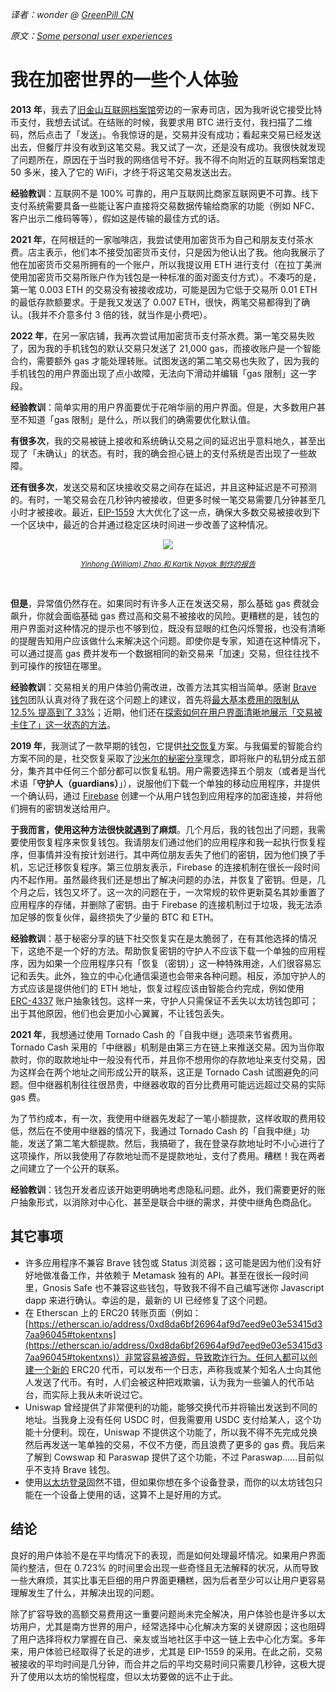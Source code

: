 [category]: <> (Translations)
[date]: <> (2022/10/28)
[title]: <> (我在加密世界的一些个人体验)
[pandoc]: <> (--mathjax)

_译者：wonder @ [GreenPill CN](https://twitter.com/GreenpillCN)_

_原文：[Some personal user experiences](../../../2023/02/28/ux.html)_

# 我在加密世界的一些个人体验

**2013 年**，我去了[旧金山互联网档案馆](https://archive.org/about/contact.php)旁边的一家寿司店，因为我听说它接受比特币支付，我想去试试。在结账的时候，我要求用 BTC 进行支付，我扫描了二维码，然后点击了「发送」。令我惊讶的是，交易并没有成功；看起来交易已经发送出去，但餐厅并没有收到这笔交易。我又试了一次，还是没有成功。我很快就发现了问题所在，原因在于当时我的网络信号不好。我不得不向附近的互联网档案馆走 50 多米，接入了它的 WiFi，才终于将这笔交易发送出去。

**经验教训**：互联网不是 100% 可靠的，用户互联网比商家互联网更不可靠。线下支付系统需要具备一些能让客户直接将交易数据传输给商家的功能（例如 NFC、客户出示二维码等等），假如这是传输的最佳方式的话。

**2021 年**，在阿根廷的一家咖啡店，我尝试使用加密货币为自己和朋友支付茶水费。店主表示，他们本不接受加密货币支付，只是因为他认出了我。他向我展示了他在加密货币交易所拥有的一个账户，所以我提议用 ETH 进行支付（在拉丁美洲使用加密货币交易所账户作为钱包是一种标准的面对面支付方式）。不凑巧的是，第一笔 0.003 ETH 的交易没有被接收成功，可能是因为它低于交易所 0.01 ETH 的最低存款额要求。于是我又发送了 0.007 ETH，很快，两笔交易都得到了确认。(我并不介意多付 3 倍的钱，就当作是小费吧）。

**2022 年**，在另一家店铺，我再次尝试用加密货币支付茶水费。第一笔交易失败了，因为我的手机钱包的默认交易只发送了 21,000 gas，而接收账户是一个智能合约，需要额外 gas 才能处理转账。试图发送的第二笔交易也失败了，因为我的手机钱包的用户界面出现了点小故障，无法向下滑动并编辑「gas 限制」这一字段。

**经验教训**：简单实用的用户界面要优于花哨华丽的用户界面。但是，大多数用户甚至不知道「gas 限制」是什么，所以我们的确需要优化默认值。

**有很多次**，我的交易被链上接收和系统确认交易之间的延迟出乎意料地久，甚至出现了「未确认」的状态。有时，我的确会担心链上的支付系统是否出现了一些故障。

**还有很多次**，发送交易和区块接收交易之间存在延迟，并且这种延迟是不可预测的。有时，一笔交易会在几秒钟内被接收，但更多时候一笔交易需要几分钟甚至几小时才被接收。最近，[EIP-1559](https://notes.ethereum.org/@vbuterin/eip-1559-faq) 大大优化了这一点，确保大多数交易被接收到下一个区块中，最近的合并通过稳定区块时间进一步改善了这种情况。

<center>

![](https://vitalik.ca/images/ux/diagram.png)

<small>

_[Yinhong (William) Zhao 和 Kartik Nayak 制作的报告](https://decentralizedthoughts.github.io/2022-03-10-eip1559/)_

</small></center><br>

**但是**，异常值仍然存在。如果同时有许多人正在发送交易，那么基础 gas 费就会飙升，你就会面临基础 gas 费过高和交易不被接收的风险。更糟糕的是，钱包的用户界面对这种情况的提示也不够到位，既没有显眼的红色闪烁警报，也没有清晰的提醒告知用户应该做什么来解决这个问题。即使你是专家，知道在这种情况下，可以通过提高 gas 费并发布一个数据相同的新交易来「加速」交易，但往往找不到可操作的按钮在哪里。

**经验教训**：交易相关的用户体验仍需改进，改善方法其实相当简单。感谢 [Brave 钱包](https://brave.com/wallet/)团队认真对待了我在这个问题上的建议，首先将[最大基本费用的限制从 12.5% 提高到了 33%](https://github.com/brave/brave-browser/issues/28527)；近期，他们还在[探索如何在用户界面清晰地展示「交易被卡住了」这一状态的方法](https://github.com/brave/brave-browser/issues/28527)。

**2019 年**，我测试了一款早期的钱包，它提供[社交恢复](../../../2021/01/11/recovery.html)方案。与我偏爱的智能合约方案不同的是，社交恢复采取了[沙米尔的秘密分享](https://blog.ethereum.org/2014/08/16/secret-sharing-erasure-coding-guide-aspiring-dropbox-decentralizer)理念，即将账户的私钥分成五部分，集齐其中任何三个部分都可以恢复私钥。用户需要选择五个朋友（或者是当代术语「**守护人（guardians）**」），说服他们下载一个单独的移动应用程序，并提供一个确认码，通过 [Firebase](https://firebase.google.com/) 创建一个从用户钱包到应用程序的加密连接，并将他们拥有的密钥发送给用户。

**于我而言，使用这种方法很快就遇到了麻烦**。几个月后，我的钱包出了问题，我需要使用恢复程序来恢复钱包。我请朋友们通过他们的应用程序和我一起执行恢复程序，但事情并没有按计划进行。其中两位朋友丢失了他们的密钥，因为他们换了手机，忘记迁移恢复程序。第三位朋友表示，Firebase 的连接机制在很长一段时间内不起作用。虽然最终我们还是想出了解决问题的办法，并恢复了密钥。但是，几个月之后，钱包又坏了。这一次的问题在于，一次常规的软件更新莫名其妙重置了应用程序的存储，并删除了密钥。由于 Firebase 的连接机制过于垃圾，我无法添加足够的恢复伙伴，最终损失了少量的 BTC 和 ETH。

**经验教训**：基于秘密分享的链下社交恢复实在是太脆弱了，在有其他选择的情况下，这绝不是一个好的方法。帮助恢复密钥的守护人不应该下载一个单独的应用程序，因为如果一个应用程序只有「恢复（密钥）」这一种特殊用途，人们很容易忘记和丢失。此外，独立的中心化通信渠道也会带来各种问题。相反，添加守护人的方式应该是提供他们的 ETH 地址，恢复过程应该由智能合约完成，例如使用 [ERC-4337](https://eips.ethereum.org/EIPS/eip-4337) 账户抽象钱包。这样一来，守护人只需保证不丢失以太坊钱包即可；出于其他原因，他们也会更加小心翼翼，不让钱包丢失。

**2021 年**，我想通过使用 Tornado Cash 的「自我中继」选项来节省费用。Tornado Cash 采用的「中继器」机制是由第三方在链上来推送交易。因为当你取款时，你的取款地址中一般没有代币，并且你不想用你的存款地址来支付交易，因为这样会在两个地址之间形成公开的联系，这正是 Tornado Cash 试图避免的问题。但中继器机制往往很昂贵，中继器收取的百分比费用可能远远超过交易的实际 gas 费。

为了节约成本，有一次，我使用中继器先发起了一笔小额提款，这样收取的费用较低，然后在不使用中继器的情况下，我通过 Tornado Cash 的「自我中继」功能，发送了第二笔大额提款。然后，我搞砸了，我在登录存款地址时不小心进行了这项操作，所以我使用了存款地址而不是提款地址，支付了费用。糟糕！我在两者之间建立了一个公开的联系。

**经验教训**：钱包开发者应该开始更明确地考虑隐私问题。此外，我们需要更好的账户抽象形式，以消除对中心化、甚至是联合中继的需求，并使中继角色商品化。

## 其它事项

- 许多应用程序不兼容 Brave 钱包或 Status 浏览器；这可能是因为他们没有好好地做准备工作，并依赖于 Metamask 独有的 API。甚至在很长一段时间里，Gnosis Safe 也不兼容这些钱包，导致我不得不自己编写迷你 Javascript dapp 来进行确认。幸运的是，最新的 UI 已经修复了这个问题。
- 在 Etherscan 上的 ERC20 转账页面（例如：[https://etherscan.io/address/0xd8da6bf26964af9d7eed9e03e53415d37aa96045#tokentxns](https://etherscan.io/address/0xd8da6bf26964af9d7eed9e03e53415d37aa96045#tokentxns)）非常容易被造假，导致欺诈行为。任何人都可以创建一个新的 ERC20 代币，可以发布一个日志，声称我或某个知名人士向其他人发送了代币。有时，人们会被这种把戏欺骗，认为我为一些骗人的代币站台，而实际上我从未听说过它。
- Uniswap 曾经提供了非常便利的功能，能够交换代币并将输出发送到不同的地址。当我身上没有任何 USDC 时，但我需要用 USDC 支付给某人，这个功能十分便利。现在，Uniswap 不提供这个功能了，所以我不得不先完成兑换然后再发送一笔单独的交易，不仅不方便，而且浪费了更多的 gas 费。我后来了解到 Cowswap 和 Paraswap 提供了这个功能，不过 Paraswap......目前似乎不支持 Brave 钱包。
- 使用[以太坊登录](https://login.xyz/)固然不错，但如果你想在多个设备登录，而你的以太坊钱包只能在一个设备上使用的话，这算不上是好用的方式。

## 结论

良好的用户体验不是在平均情况下的表现，而是如何处理最坏情况。如果用户界面简约整洁，但在 0.723% 的时间里会出现一些奇怪且无法解释的状况，从而导致一些大麻烦，其实比事无巨细的用户界面更糟糕，因为后者至少可以让用户更容易理解发生了什么，并解决出现的问题。

除了扩容导致的高额交易费用这一重要问题尚未完全解决，用户体验也是许多以太坊用户，尤其是南方世界的用户，经常选择中心化解决方案的关键原因；这也阻碍了用户选择将权力掌握在自己、亲友或当地社区手中这一链上去中心化方案。多年来，用户体验已经取得了长足的进步，尤其是 EIP-1559 的采用。在此之前，交易被接收的平均时间是几分钟，而合并之后的平均交易时间只需要几秒钟，这极大提升了使用以太坊的愉悦程度，但以太坊要做的远不止于此。
